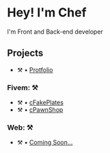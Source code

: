 # Hey! I'm Chef

I'm Front and Back-end developer

## Projects
- ⚒️ • [Protfolio](https://cheffivem.fr)
### Fivem: ⚒️
- ⚒️ • [cFakePlates]()
- ⚒️ • [cPawnShop]()

### Web: ⚒️
- ⚒️ • [Coming Soon...](http://projects.cheffivem.fr/project/web/cSoon)
